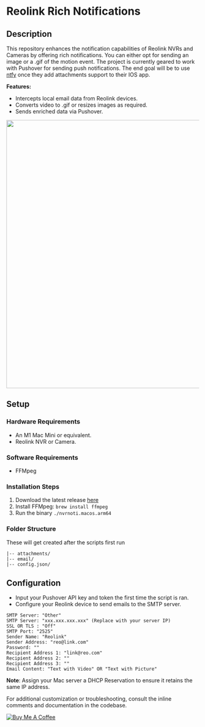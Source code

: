 
# Reolink Rich Notifications

## Description

This repository enhances the notification capabilities of Reolink NVRs and Cameras by offering rich notifications. You can either opt for sending an image or a .gif of the motion event. The project is currently geared to work with Pushover for sending push notifications. The end goal will be to use [ntfy](https://github.com/binwiederhier/ntfy) once they add attachments support to their IOS app.

**Features:**
- Intercepts local email data from Reolink devices.
- Converts video to .gif or resizes images as required.
- Sends enriched data via Pushover.

<img src="demo/noti.gif" height="700">

## Setup

### Hardware Requirements

- An M1 Mac Mini or equivalent.
- Reolink NVR or Camera.

### Software Requirements

- FFMpeg

### Installation Steps

1. Download the latest release [here](https://github.com/wehbs/reolink-rich-notifications/releases/download/latest/nvrnoti.macos.arm64)
2. Install FFMpeg: `brew install ffmpeg`
3. Run the binary ```./nvrnoti.macos.arm64```

### Folder Structure

These will get created after the scripts first run
```
|-- attachments/
|-- email/
|-- config.json/
```
## Configuration

- Input your Pushover API key and token the first time the script is ran.
- Configure your Reolink device to send emails to the SMTP server.

```
SMTP Server: "Other"
SMTP Server: "xxx.xxx.xxx.xxx" (Replace with your server IP)
SSL OR TLS : "Off"
SMTP Port: "2525"
Sender Name: "Reolink"
Sender Address: "reo@link.com"
Password: ""
Recipient Address 1: "link@reo.com"
Recipient Address 2: ""
Recipient Address 3: ""
Email Content: "Text with Video" OR "Text with Picture"
```
**Note**: Assign your Mac server a DHCP Reservation to ensure it retains the same IP address.

For additional customization or troubleshooting, consult the inline comments and documentation in the codebase.

[![Buy Me A Coffee](https://www.buymeacoffee.com/assets/img/custom_images/orange_img.png)](https://www.buymeacoffee.com/wehbs)